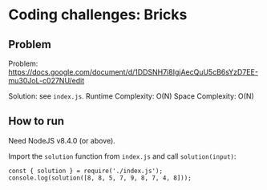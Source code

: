 Coding challenges: Bricks
=================

## Problem
Problem: https://docs.google.com/document/d/1DDSNH7i8IgjAecQuU5cB6sYzD7EE-mu30JoL-c027NU/edit

Solution: see `index.js`.
Runtime Complexity: O(N)
Space Complexity: O(N)

## How to run

Need NodeJS v8.4.0 (or above).

Import the `solution` function from `index.js` and call `solution(input)`:

    const { solution } = require('./index.js');
    console.log(solution([8, 8, 5, 7, 9, 8, 7, 4, 8]));

